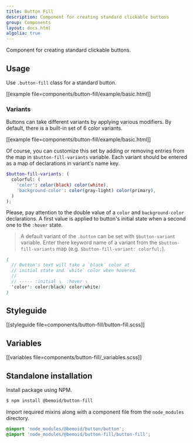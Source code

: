 ```yaml
---
title: Button Fill
description: Component for creating standard clickable buttons
group: Components
layout: docs.html
algolia: true
---
```


Component for creating standard clickable buttons.

## Usage

Use `.button-fill` class for a standard button.

[[example file=components/button-fill/example/basic.html]]

### Variants

Buttons can take different variants by applying various modifiers. By default, there is a built-in set of 6 color variants.

[[example file=components/button-fill/example/basic.html]]

Of course, you can customize this set by adding or removing entries from the map in `$button-fill-variants` variable. Each variant should be entered as a map of declarations in variant's name key.

```scss
$button-fill-variants: (
  colorful: (
    'color': color(black) color(white),
    'background-color': color(gray-light) color(primary),
  )
);
```

Please, pay attention to the double value of a `color` and `background-color` declarations. A first value is applied to button's initial state when a second one to the `:hover` state.

> A default variant of the `.button` can be set with `$button-variant` variable. Enter there keyword name of a variant from the `$button-fill-variants` map (e.g. `$button-fill-variant: colorful;`).

```scss
(
  // Button's text will take a `black` color at
  // initial state and `white` color when hovered.
  //
  // ----- :initial ↴  :hover ↴
  'color': color(black) color(white)
)
```

## Styleguide

[[styleguide file=components/button-fill/button-fill.scss]]

## Variables

[[variables file=components/button-fill/_variables.scss]]

## Standalone installation

Install package using NPM.

```bash
$ npm install @bemoid/button-fill
```

Import required mixins along with a component file from the `node_modules` directory.

```scss
@import 'node_modules/@bemoid/button/button';
@import 'node_modules/@bemoid/button-fill/button-fill';
```

